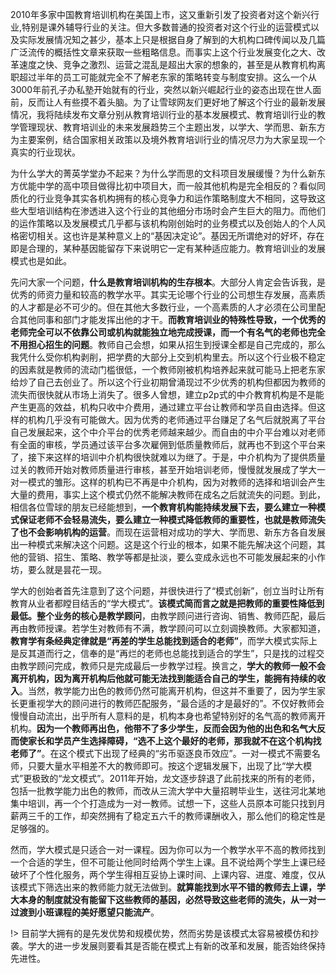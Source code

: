 
2010年多家中国教育培训机构在美国上市，这又重新引发了投资者对这个新兴行业,特别是课外辅导行业的关注。但大多数普通的投资者对这个行业的运营模式以及实际发展情况知之甚少，基本上只是根据自身了解到的大机构口碑传闻以及几篇广泛流传的概括性文章来获取一些粗略信息。而事实上这个行业发展变化之大、改革速度之快、竞争之激烈、运营之混乱是超出大家的想象的，甚至是从教育机构离职超过半年的员工可能就完全不了解老东家的策略转变与制度安排。这么一个从3000年前孔子办私塾开始就有的行业，突然以新兴崛起行业的姿态出现在世人面前，反而让人有些摸不着头脑。为了让雪球网友们更好地了解这个行业的最新发展情况，我将陆续发布文章分别从教育培训行业的基本发展模式、教育培训行业的教学管理现状、教育培训业的未来发展趋势三个主题出发，以学大、学而思、新东方为主要案例，结合国家相关政策以及境外教育培训行业的情况尽力为大家呈现一个真实的行业现状。

为什么学大的菁英学堂办不起来？为什么学而思的文科项目发展缓慢？为什么新东方优能中学的高中项目做得比初中项目大，而一般其他机构是完全相反的？看似同质化的行业竞争其实各机构拥有的核心竞争力和运作策略制度大不相同，这导致这些大型培训结构在渗透进入这个行业的其他细分市场时会产生巨大的阻力。而他们的运作策略以及发展模式几乎都与该机构刚创始时的业务模式以及创始人的个人风格密切相关。这也许是某种意义上的“基因决定论”。基因无所谓绝对的好坏，存在即是合理的，某种基因能留存下来说明它一定有某种适应能力。教育培训业的发展模式也是如此。

先问大家一个问题，**什么是教育培训机构的生存根本**。大部分人肯定会告诉我，是优秀的师资力量和较高的教学水平。其实无论哪个行业的公司想生存发展，高素质的人才都是必不可少的。但在其他大多数行业，一个高素质的人才必须在公司里配合其他同事和部门才能发挥出他的才干。**而教育培训业的特殊性导致，一个优秀的老师完全可以不依靠公司或机构就能独立地完成授课，而一个有名气的老师也完全不用担心招生的问题**。教师自己会想，如果从招生到授课全都是自己完成的，那么我凭什么受你机构剥削，把学费的大部分上交到机构里去。所以这个行业极不稳定的因素就是教师的流动门槛很低，一个教师刚被机构培养起来就可能马上把老东家给炒了自己去创业了。所以这个行业初期曾涌现过不少优秀的机构但都因为教师的流失而很快就从市场上消失了。很多人曾想，建立p2p式的中介教育机构是不是能产生更高的效益，机构只收中介费用，通过建立平台让教师和学员自由选择。但这样的机构几乎没有可能做大。因为优秀的老师通过平台赚足了名气后就脱离了平台自己发展起来，这个中介平台的优秀老师越来越少。而自由的中介平台难以对老师有全面的审核，学员通过该平台多次雇佣到低质量教师后，就再也不到这个平台来了，接下来这样的培训中介机构很快就难以为继了。于是，中介机构为了提供质量过关的教师开始对教师质量进行审核，甚至开始培训老师，慢慢就发展成了学大一对一模式的雏形。这样的机构已不再是中介机构，因为对教师的选择和培训会产生大量的费用，事实上这个模式仍然不能解决教师在成名之后就流失的问题。到此，相信各位雪球的朋友已经能想到，**一个教育机构能持续发展下去，要么建立一种模式保证老师不会轻易流失，要么建立一种模式降低教师的重要性，也就是教师流失了也不会影响机构的运营**。而现在运营相对成功的学大、学而思、新东方各自发展出一种模式来解决这个问题。这是这个行业的根本，如果不能先解决这个问题，其他的营销、招生、策略、教学等都是扯淡，要么变成永远也不可能发展起来的小作坊，要么就是昙花一现。

学大的创始者首先注意到了这个问题，并很快进行了“模式创新”，创立当时让所有教育从业者都瞠目结舌的“学大模式”。**该模式简而言之就是把教师的重要性降低到最低。整个业务的核心是教学顾问**，由教学顾问进行咨询、销售、教师匹配，最后再由教师授课。若学生对教师有不满，教学顾问可以立刻调换教师。大家都知道，**教育学有条经典定律就是“再差的学生总能找到适合的老师”**，而学大模式实际上是反其道而行之，信奉的是“再烂的老师也总能找到适合的学生”，只是找的过程交由教学顾问完成，教师只是完成最后一步教学过程。换言之，**学大的教师一般不会离开机构，因为离开机构后他就可能无法找到能适合自己的学生，能拥有持续的收入**。当然，教学能力出色的教师仍然可能离开机构，但这并不重要了，因为学生家长更重视学大的顾问进行的教师匹配服务，“最合适的才是最好的”。不仅好教师会慢慢自动流出，出乎所有人意料的是，机构本身也希望特别好的名气高的教师离开机构。**因为一个教师再出色，他带不了多少学生，反而会因为他的出色和名气大反而使家长和学员产生选择障碍，“选不上这个最好的老师，那我就不在这个机构找老师了”**。在这个模式下出现了经典的“劣币驱逐良币效应”。一对一模式不需要名师，只要大量水平相差不大的教师即可。按这个逻辑发展下，出现了比“学大模式”更极致的“龙文模式”。2011年开始，龙文逐步辞退了此前找来的所有的老师，包括一批教学能力出色的教师，而改从三流大学中大量招聘毕业生，送往河北某地集中培训，再一个个打造成为一对一教师。试想一下，这些人员原本可能只找到月薪两三千的工作，却突然拥有了稳定五六千的教师课酬收入，那么他们的稳定性是足够强的。

然而，学大模式是只适合一对一课程。因为你可以为一个教学水平不高的教师找到一个合适的学生，但不可能让他同时给两个学生上课。且不说给两个学生上课已经破坏了个性化服务，两个学生得相互妥协上课时间、上课内容、进度、难度，仅从该模式下筛选出来的教师能力就无法做到。**就算能找到水平不错的教师去上课，学大本身的制度就没有能留下这些教师的基因，必然导致这些老师的流失，从一对一过渡到小班课程的美好愿望只能流产**。

!> 目前学大拥有的是先发优势和规模优势，然而劣势是该模式太容易被模仿和抄袭。学大的进一步发展则要看其是否能在模式上有新的改革和发展，能否始终保持先进性。